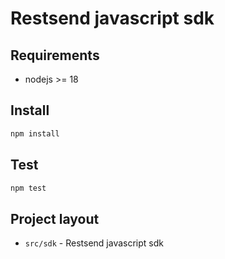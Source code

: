 # Restsend javascript sdk 
## Requirements
- nodejs >= 18

## Install
```bash
npm install 
```
## Test
```bash 
npm test
```
## Project layout
- `src/sdk` - Restsend javascript sdk